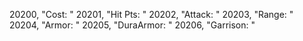﻿20200, "Cost: "
20201, "Hit Pts: "
20202, "Attack: "
20203, "Range: "
20204, "Armor: "
20205, "DuraArmor: "
20206, "Garrison: "
